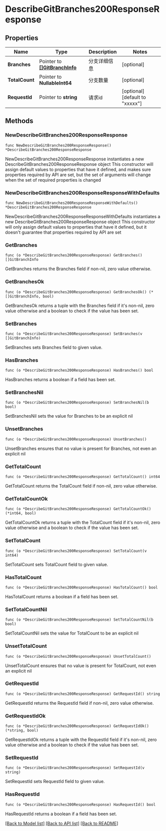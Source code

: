 # DescribeGitBranches200ResponseResponse

## Properties

Name | Type | Description | Notes
------------ | ------------- | ------------- | -------------
**Branches** | Pointer to [**[]GitBranchInfo**](GitBranchInfo.md) | 分支详细信息 | [optional] 
**TotalCount** | Pointer to **NullableInt64** | 分支数量 | [optional] 
**RequestId** | Pointer to **string** | 请求id | [optional] [default to "xxxxx"]

## Methods

### NewDescribeGitBranches200ResponseResponse

`func NewDescribeGitBranches200ResponseResponse() *DescribeGitBranches200ResponseResponse`

NewDescribeGitBranches200ResponseResponse instantiates a new DescribeGitBranches200ResponseResponse object
This constructor will assign default values to properties that have it defined,
and makes sure properties required by API are set, but the set of arguments
will change when the set of required properties is changed

### NewDescribeGitBranches200ResponseResponseWithDefaults

`func NewDescribeGitBranches200ResponseResponseWithDefaults() *DescribeGitBranches200ResponseResponse`

NewDescribeGitBranches200ResponseResponseWithDefaults instantiates a new DescribeGitBranches200ResponseResponse object
This constructor will only assign default values to properties that have it defined,
but it doesn't guarantee that properties required by API are set

### GetBranches

`func (o *DescribeGitBranches200ResponseResponse) GetBranches() []GitBranchInfo`

GetBranches returns the Branches field if non-nil, zero value otherwise.

### GetBranchesOk

`func (o *DescribeGitBranches200ResponseResponse) GetBranchesOk() (*[]GitBranchInfo, bool)`

GetBranchesOk returns a tuple with the Branches field if it's non-nil, zero value otherwise
and a boolean to check if the value has been set.

### SetBranches

`func (o *DescribeGitBranches200ResponseResponse) SetBranches(v []GitBranchInfo)`

SetBranches sets Branches field to given value.

### HasBranches

`func (o *DescribeGitBranches200ResponseResponse) HasBranches() bool`

HasBranches returns a boolean if a field has been set.

### SetBranchesNil

`func (o *DescribeGitBranches200ResponseResponse) SetBranchesNil(b bool)`

 SetBranchesNil sets the value for Branches to be an explicit nil

### UnsetBranches
`func (o *DescribeGitBranches200ResponseResponse) UnsetBranches()`

UnsetBranches ensures that no value is present for Branches, not even an explicit nil
### GetTotalCount

`func (o *DescribeGitBranches200ResponseResponse) GetTotalCount() int64`

GetTotalCount returns the TotalCount field if non-nil, zero value otherwise.

### GetTotalCountOk

`func (o *DescribeGitBranches200ResponseResponse) GetTotalCountOk() (*int64, bool)`

GetTotalCountOk returns a tuple with the TotalCount field if it's non-nil, zero value otherwise
and a boolean to check if the value has been set.

### SetTotalCount

`func (o *DescribeGitBranches200ResponseResponse) SetTotalCount(v int64)`

SetTotalCount sets TotalCount field to given value.

### HasTotalCount

`func (o *DescribeGitBranches200ResponseResponse) HasTotalCount() bool`

HasTotalCount returns a boolean if a field has been set.

### SetTotalCountNil

`func (o *DescribeGitBranches200ResponseResponse) SetTotalCountNil(b bool)`

 SetTotalCountNil sets the value for TotalCount to be an explicit nil

### UnsetTotalCount
`func (o *DescribeGitBranches200ResponseResponse) UnsetTotalCount()`

UnsetTotalCount ensures that no value is present for TotalCount, not even an explicit nil
### GetRequestId

`func (o *DescribeGitBranches200ResponseResponse) GetRequestId() string`

GetRequestId returns the RequestId field if non-nil, zero value otherwise.

### GetRequestIdOk

`func (o *DescribeGitBranches200ResponseResponse) GetRequestIdOk() (*string, bool)`

GetRequestIdOk returns a tuple with the RequestId field if it's non-nil, zero value otherwise
and a boolean to check if the value has been set.

### SetRequestId

`func (o *DescribeGitBranches200ResponseResponse) SetRequestId(v string)`

SetRequestId sets RequestId field to given value.

### HasRequestId

`func (o *DescribeGitBranches200ResponseResponse) HasRequestId() bool`

HasRequestId returns a boolean if a field has been set.


[[Back to Model list]](../README.md#documentation-for-models) [[Back to API list]](../README.md#documentation-for-api-endpoints) [[Back to README]](../README.md)


